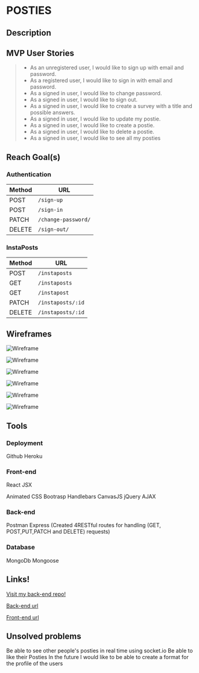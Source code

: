 # POSTIES

## Description



## MVP User Stories

> - As an unregistered user, I would like to sign up with email and password.
> - As a registered user, I would like to sign in with email and password.
> - As a signed in user, I would like to change password.
> - As a signed in user, I would like to sign out.
> - As a signed in user, I would like to create a survey with a title and possible answers.
> - As a signed in user, I would like to update my postie.
> - As a signed in user, I would like to create a postie.
> - As a signed in user, I would like to delete a postie.
> - As a signed in user, I would like to see all my posties

## Reach Goal(s)


### Authentication

| Method | URL
|--------|------------------------
| POST   | `/sign-up`
| POST   | `/sign-in`
| PATCH  | `/change-password/`
| DELETE | `/sign-out/`

### InstaPosts

| Method   | URL
|--------|------------------------
| POST   | `/instaposts`
| GET    | `/instaposts`
| GET    | `/instapost`
| PATCH  | `/instaposts/:id`
| DELETE | `/instaposts/:id`

## Wireframes
![Wireframe](https://i.imgur.com/6GJLI99.png)

![Wireframe](https://i.imgur.com/uoD9G9K.png)

![Wireframe](https://i.imgur.com/VUqbzX3.png)

![Wireframe](https://i.imgur.com/Nb9PLRR.png)

![Wireframe](https://i.imgur.com/PcNw9ew.png)

![Wireframe](https://i.imgur.com/7gzVFcu.png)
## Tools

### Deployment

Github
Heroku

### Front-end
React
JSX

Animated CSS
Bootrasp
Handlebars
CanvasJS
jQuery
AJAX

### Back-end
Postman
Express (Created 4RESTful routes for handling (GET, POST,PUT,PATCH and DELETE) requests)

### Database
MongoDb
Mongoose

## Links!

[Visit my back-end repo!](https://github.com/MichelleRahman21/capstone-backend-michelle)

[Back-end url](https://blooming-bayou-14570.herokuapp.com/)

[Front-end url]()
## Unsolved problems
Be able to see other people's posties in real time using socket.io
Be able to like their Posties
In the future I would like to be able to create a format for the profile of the users
